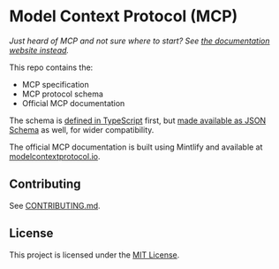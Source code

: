 # Model Context Protocol (MCP)

_Just heard of MCP and not sure where to start? See [the documentation website instead](https://modelcontextprotocol.io)._

This repo contains the:

- MCP specification
- MCP protocol schema
- Official MCP documentation

The schema is [defined in TypeScript](schema/2025-06-18/schema.ts) first, but
[made available as JSON Schema](schema/2025-06-18/schema.json) as well, for wider
compatibility.

The official MCP documentation is built using Mintlify and available at
[modelcontextprotocol.io](https://modelcontextprotocol.io).

## Contributing

See [CONTRIBUTING.md](./CONTRIBUTING.md).

## License

This project is licensed under the [MIT License](LICENSE).
